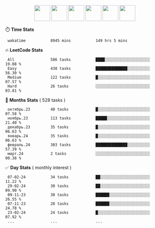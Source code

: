 <div align="center"><img src="https://assets.leetcode.com/static_assets/marketing/2024-50-lg.png" width="50" height="50"> <img src="https://assets.leetcode.com/static_assets/marketing/lg50.png" width="50" height="50"> <img src="https://leetcode.com/static/images/badges/dcc-2024-2.png" width="50" height="50"> <img src="https://leetcode.com/static/images/badges/dcc-2024-1.png" width="50" height="50"> <img src="https://leetcode.com/static/images/badges/dcc-2023-12.png" width="50" height="50"> <img src="https://leetcode.com/static/images/badges/dcc-2023-11.png" width="50" height="50"> </div>

⏱️ **Time Stats**
```text
 wakatime           8945 mins           149 hrs 5 mins      
```

🔥 **LeetCode Stats**
```text
 All                586 tasks           ████░░░░░░░░░░░░░░░░░░░░  19.08 %             
 Easy               438 tasks           ██████████████░░░░░░░░░░  56.30 %             
 Medium             122 tasks           █░░░░░░░░░░░░░░░░░░░░░░░  07.57 %             
 Hard               26 tasks            ░░░░░░░░░░░░░░░░░░░░░░░░  03.81 %             
```

👊 **Months Stats** ( 528 tasks )
```text
 октябрь.23         40 tasks            █░░░░░░░░░░░░░░░░░░░░░░░  07.58 %             
 ноябрь.23          113 tasks           █████░░░░░░░░░░░░░░░░░░░  21.40 %             
 декабрь.23         35 tasks            █░░░░░░░░░░░░░░░░░░░░░░░  06.63 %             
 январь.24          35 tasks            █░░░░░░░░░░░░░░░░░░░░░░░  06.63 %             
 февраль.24         303 tasks           ██████████████░░░░░░░░░░  57.39 %             
 март.24            2 tasks             ░░░░░░░░░░░░░░░░░░░░░░░░  00.38 %             
```

✅ **Day Stats** ( monthly interest )
```text
 07-02-24           34 tasks            ██░░░░░░░░░░░░░░░░░░░░░░  11.22 %             
 29-02-24           30 tasks            ██░░░░░░░░░░░░░░░░░░░░░░  09.90 %             
 09-11-23           30 tasks            ██████░░░░░░░░░░░░░░░░░░  26.55 %             
 07-11-23           28 tasks            ██████░░░░░░░░░░░░░░░░░░  24.78 %             
 23-02-24           24 tasks            █░░░░░░░░░░░░░░░░░░░░░░░  07.92 %             
 ...                ...                 ...                 
```


